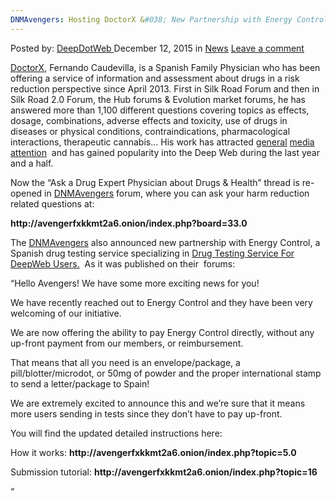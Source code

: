 ```yaml
---
DNMAvengers: Hosting DoctorX &#038; New Partnership with Energy Control
---
```

<article class="post-listing post-12543 post type-post status-publish format-standard hentry category-news tag-control tag-dnmavengers tag-doctorx tag-energy tag-hosting tag-partnership">
<div class="post-inner">
<span>Posted by: <a href="https://www.deepdotweb.com/author/admin/" title="">DeepDotWeb </a></span>
<span>December 12, 2015</span>
<span>in <a href="https://www.deepdotweb.com/category/news/" rel="category tag">News</a></span>
<span><a href="https://www.deepdotweb.com/2015/12/12/dnmavengers-now-hosting-doctorx-new-partnership-with-energy-control/#respond">Leave a comment</a></span>


<p><a href="https://www.deepdotweb.com/?s=doctorx">DoctorX</a>, Fernando Caudevilla, is a Spanish Family Physician who has been offering a service of information and assessment about drugs in a risk reduction perspective since April 2013. First in Silk Road Forum and then in Silk Road 2.0 Forum, the Hub forums &amp; Evolution market forums, he has answered more than 1,100 different questions covering topics as effects, dosage, combinations, adverse effects and toxicity, use of drugs in diseases or physical conditions, contraindications, pharmacological interactions, therapeutic cannabis… His work has attracted <a href="http://www.theage.com.au/national/fernando-caudevilla-spanish-doctor-advises-drug-users-on-the-dark-webs-silk-road-20141020-118lfi.html" target="_blank">general</a> <a href="http://www.msnbc.com/ronan-farrow/watch/a-different-type-of-drug-test-313349187622" target="_blank">media</a> <a href="http://www.vice.com/read/this-doctor-wants-to-provide-quality-control-for-your-illegal-drugs-821%29" target="_blank">attention</a>  and has gained popularity into the Deep Web during the last year and a half.</p>
<p>Now the “Ask a Drug Expert Physician about Drugs &amp; Health” thread is re-opened in <a href="https://www.deepdotweb.com/marketplace-directory/listing/darknet-avengers-dnmavengers/">DNMAvengers</a> forum, where you can ask your harm reduction related questions at:</p>
<p><strong>http://avengerfxkkmt2a6.onion/index.php?board=33.0</strong></p>
<p class="post-box-title">The <a href="https://www.deepdotweb.com/marketplace-directory/listing/darknet-avengers-dnmavengers/">DNMAvengers</a> also announced new partnership with Energy Control, a Spanish drug testing service specializing in <a title="Permalink to Energy Control: Drug Testing Service For DeepWeb Users" href="https://www.deepdotweb.com/2014/04/06/energy-control-drug-testing-service-for-deepweb-users/" rel="bookmark">Drug Testing Service For DeepWeb Users.</a>  As it was published on their  forums:</p>
<p>&#8220;Hello Avengers! We have some more exciting news for you!</p>
<p>We have recently reached out to Energy Control and they have been very welcoming of our initiative.</p>
<p>We are now offering the ability to pay Energy Control directly, without any up-front payment from our members, or reimbursement.</p>
<p>That means that all you need is an envelope/package, a pill/blotter/microdot, or 50mg of powder and the proper international stamp to send a letter/package to Spain!</p>
<p>We are extremely excited to announce this and we&#8217;re sure that it means more users sending in tests since they don&#8217;t have to pay up-front.</p>
<p>You will find the updated detailed instructions here:</p>
<p>How it works: <strong>http://avengerfxkkmt2a6.onion/index.php?topic=5.0</strong></p>
<p>Submission tutorial: <strong>http://avengerfxkkmt2a6.onion/index.php?topic=16</strong></p>
<p>&#8220;</p>
</div>
<span style="display:none"><a href="https://www.deepdotweb.com/tag/control/" rel="tag">control</a> <a href="https://www.deepdotweb.com/tag/dnmavengers/" rel="tag">dnmavengers</a> <a href="https://www.deepdotweb.com/tag/doctorx/" rel="tag">doctorx</a> <a href="https://www.deepdotweb.com/tag/energy/" rel="tag">energy</a> <a href="https://www.deepdotweb.com/tag/hosting/" rel="tag">hosting</a> <a href="https://www.deepdotweb.com/tag/partnership/" rel="tag">partnership</a></span> <span style="display:none" class="updated">2015-12-12</span>
<div style="display:none" class="vcard author" itemprop="author" itemscope itemtype="http://schema.org/Person"><strong class="fn" itemprop="name">